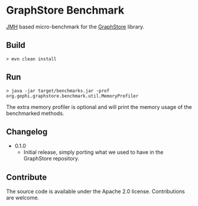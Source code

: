 # GraphStore Benchmark

[JMH](https://github.com/openjdk/jmh) based micro-benchmark for the [GraphStore](https://github.com/gephi/graphstore) library.

## Build

    > mvn clean install

## Run

    > java -jar target/benchmarks.jar -prof org.gephi.graphstore.benchmark.util.MemoryProfiler

The extra memory profiler is optional and will print the memory usage of the benchmarked methods.

## Changelog

* 0.1.0
    * Initial release, simply porting what we used to have in the GraphStore repository.

## Contribute

The source code is available under the Apache 2.0 license. Contributions are welcome.
